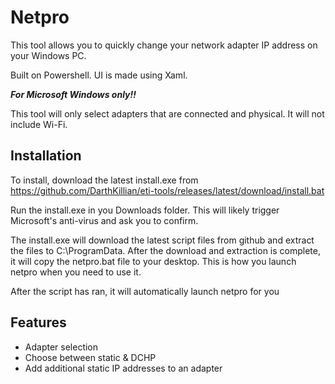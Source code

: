 
# Netpro

This tool allows you to quickly change your network adapter IP address on your Windows PC.

Built on Powershell. UI is made using Xaml.

***For Microsoft Windows only!!***


This tool will only select adapters that are connected and physical. It will not include Wi-Fi.
## Installation

To install, download the latest install.exe from https://github.com/DarthKillian/eti-tools/releases/latest/download/install.bat

Run the install.exe in you Downloads folder. This will likely trigger Microsoft's anti-virus and ask you to confirm.

The install.exe will download the latest script files from github and extract the files to C:\ProgramData. After the download and extraction is complete, it will copy the netpro.bat file to your desktop. This is how you launch netpro when you need to use it.

After the script has ran, it will automatically launch netpro for you
    
## Features

- Adapter selection
- Choose between static & DCHP
- Add additional static IP addresses to an adapter

